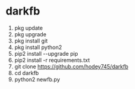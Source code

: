 # darkfb
1. pkg update
2. pkg upgrade
3. pkg install git
4. pkg install python2
5. pip2 install --upgrade pip
6. pip2 install -r requirements.txt
7. git clone https://github.com/hodey745/darkfb
8. cd darkfb
9. python2 newfb.py
